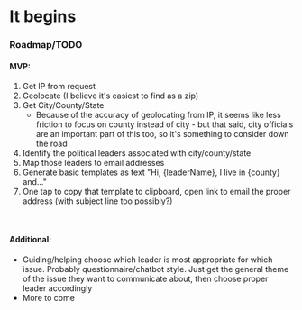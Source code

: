# It begins

### Roadmap/TODO

#### MVP:
1) Get IP from request
2) Geolocate (I believe it's easiest to find as a zip)
3) Get City/County/State 
    - Because of the accuracy of geolocating from IP, it seems like less friction to focus on county instead of city - but that said, city officials are an important part of this too, so it's something to consider down the road
4) Identify the political leaders associated with city/county/state
5) Map those leaders to email addresses
6) Generate basic templates as text "Hi, {leaderName}, I live in {county} and..."
7) One tap to copy that template to clipboard, open link to email the proper address (with subject line too possibly?)


<br> 

#### Additional:
- Guiding/helping choose which leader is most appropriate for which issue. Probably questionnaire/chatbot style. Just get the general theme of the issue they want to communicate about, then choose proper leader accordingly
- More to come